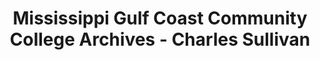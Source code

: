 ---
layout: repo
title: "Mississippi Gulf Coast Community College Archives - Charles Sullivan"
id: 24099
permalink: repos/24099/
---